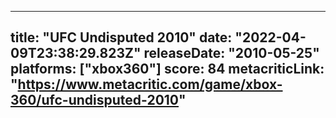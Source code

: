 
---
title: "UFC Undisputed 2010"
date: "2022-04-09T23:38:29.823Z"
releaseDate: "2010-05-25"
platforms: ["xbox360"]
score: 84
metacriticLink: "https://www.metacritic.com/game/xbox-360/ufc-undisputed-2010"
---
